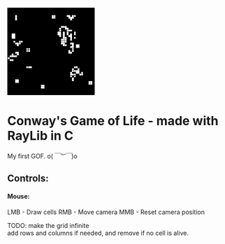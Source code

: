 ![git_cover.gif](./res/git_cover.gif)

# Conway's Game of Life - made with RayLib in C
My first GOF. o(*￣︶￣*)o

## Controls:  
#### Mouse:  
LMB - Draw cells
RMB - Move camera
MMB - Reset camera position

TODO: make the grid infinite  
    add rows and columns if needed, and remove if no cell is alive.  
